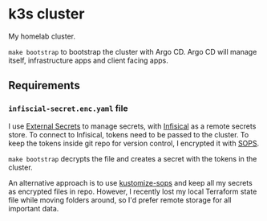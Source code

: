 # k3s cluster

My homelab cluster.

`make bootstrap` to bootstrap the cluster with Argo CD.
Argo CD will manage itself, infrastructure apps and client facing apps.

## Requirements

### `infiscial-secret.enc.yaml` file

I use [External Secrets](https://external-secrets.io/) to manage secrets,
with [Infisical](https://external-secrets.io/latest/provider/infisical/)
as a remote secrets store.
To connect to Infisical, tokens need to be passed to the cluster.
To keep the tokens inside git repo for version control, I encrypted it with [SOPS](https://github.com/mozilla/sops).

`make bootstrap` decrypts the file and creates a secret with the tokens in the cluster.

An alternative approach is to use [kustomize-sops](https://github.com/viaduct-ai/kustomize-sops#argo-cd-integration) and keep all my secrets as encrypted files in repo.
However, I recently lost my local Terraform state file while moving folders around, so I'd prefer remote storage for all important data.
